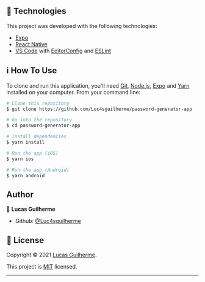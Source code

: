 ## 🚀 Technologies

This project was developed with the following technologies:

-  [Expo][expo]
-  [React Native](https://reactnative.dev/)
-  [VS Code][vc] with [EditorConfig][vceditconfig] and [ESLint][vceslint]

## :information_source: How To Use

To clone and run this application, you'll need [Git][git], [Node.js][nodejs], [Expo][expo] and [Yarn][yarn] installed on your computer. From your command line:

```bash
# Clone this repository
$ git clone https://github.com/Luc4sguilherme/password-generator-app

# Go into the repository
$ cd password-generator-app

# Install dependencies
$ yarn install

# Run the app (iOS)
$ yarn ios

# Run the app (Android)
$ yarn android
```

## Author

👤 **Lucas Guilherme**

- Github: [@Luc4sguilherme](https://github.com/Luc4sguilherme)


## 📝 License

Copyright © 2021 [Lucas Guilherme](https://github.com/Luc4sguilherme).

This project is [MIT](https://github.com/Luc4sguilherme/password-generator-app/blob/master/LICENSE) licensed.

---

[nodejs]: https://nodejs.org/
[expo]: https://expo.io/
[git]: https://git-scm.com
[yarn]: https://yarnpkg.com/
[vc]: https://code.visualstudio.com/
[vceditconfig]: https://marketplace.visualstudio.com/items?itemName=EditorConfig.EditorConfig
[vceslint]: https://marketplace.visualstudio.com/items?itemName=dbaeumer.vscode-eslint